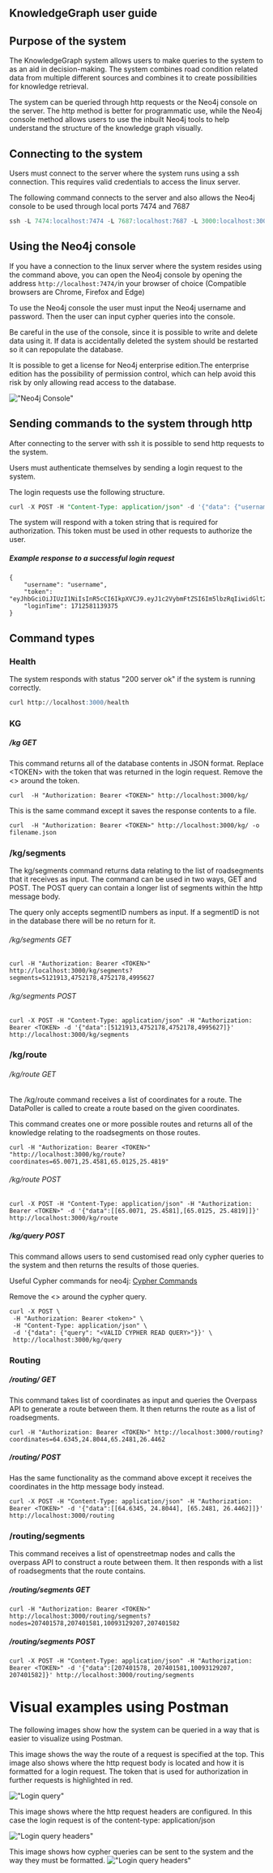 ## KnowledgeGraph user guide

## Purpose of the system

The KnowledgeGraph system allows users to make queries to the system to as an aid in decision-making. The system combines road condition related data from multiple different sources and combines it to create possibilities for knowledge retrieval.

The system can be queried through http requests or the Neo4j console on the server. The http method is better for programmatic use, while the Neo4j console method allows users to use the inbuilt Neo4j tools to help understand the structure of the knowledge graph visually.

## Connecting to the system

Users must connect to the server where the system runs using a ssh connection. This requires valid credentials to access the linux server.

The following command connects to the server and also allows the Neo4j console to be used through local ports 7474 and 7687

```sql
ssh -L 7474:localhost:7474 -L 7687:localhost:7687 -L 3000:localhost:3000 <username>@<serverIP>
```

## Using the Neo4j console

If you have a connection to the linux server where the system resides using the command above, you can open the Neo4j console by opening the address `http://localhost:7474/`in your browser of choice (Compatible browsers are Chrome, Firefox and Edge)

To use the Neo4j console the user must input the Neo4j username and password. Then the user can input cypher queries into the console.

Be careful in the use of the console, since it is possible to write and delete data using it. If data is accidentally deleted the system should be restarted so it can repopulate the database.

It is possible to get a license for Neo4j enterprise edition.The enterprise edition has the possibility of permission control, which can help avoid this risk by only allowing read access to the database.

!["Neo4j Console"](/docs/application_manual/manual_images/Neo4jConsole.jpg)

## Sending commands to the system through http

After connecting to the server with ssh it is possible to send http requests to the system.

Users must authenticate themselves by sending a login request to the system.

The login requests use the following structure.

```sql
curl -X POST -H "Content-Type: application/json" -d '{"data": {"username":"<USERNAME>", "password": "<PASSWORD>"}}' http://localhost:3000/login
```

The system will respond with a token string that is required for authorization. This token must be used in other requests to authorize the user.

##### Example response to a successful login request

```
{
    "username": "username",
    "token": "eyJhbGciOiJIUzI1NiIsInR5cCI6IkpXVCJ9.eyJ1c2VybmFtZSI6Im5lbzRqIiwidGltZXN0YW1wIjoxNzEyNTgxMTM5Mzc1LCJpYXQiOjE3MTI1ODExMzl9.YXJlRlCiaDfeJfTS1Hts3_uy1MJnJ_UMVqko4tkW55Y",
    "loginTime": 1712581139375
}
```

## Command types

### Health

The system responds with status "200 server ok" if the system is running correctly.

```sql
curl http://localhost:3000/health
```

### KG

##### /kg GET

This command returns all of the database contents in JSON format. Replace <TOKEN\> with the token that was returned in the login request. Remove the <> around the token.

```
curl  -H "Authorization: Bearer <TOKEN>" http://localhost:3000/kg/
```

This is the same command except it saves the response contents to a file.

```
curl  -H "Authorization: Bearer <TOKEN>" http://localhost:3000/kg/ -o filename.json
```

### /kg/segments

The kg/segments command returns data relating to the list of roadsegments that it receives as input. The command can be used in two ways, GET and POST. The POST query can contain a longer list of segments within the http message body.

The query only accepts segmentID numbers as input. If a segmentID is not in the database there will be no return for it.

###### /kg/segments GET

```
curl -H "Authorization: Bearer <TOKEN>" http://localhost:3000/kg/segments?segments=5121913,4752178,4752178,4995627
```

###### /kg/segments POST

```
curl -X POST -H "Content-Type: application/json" -H "Authorization: Bearer <TOKEN> -d '{"data":[5121913,4752178,4752178,4995627]}' http://localhost:3000/kg/segments
```

### /kg/route

###### /kg/route GET

The /kg/route command receives a list of coordinates for a route. The DataPoller is called to create a route based on the given coordinates.

This command creates one or more possible routes and returns all of the knowledge relating to the roadsegments on those routes.

```
curl -H "Authorization: Bearer <TOKEN>" "http://localhost:3000/kg/route?coordinates=65.0071,25.4581,65.0125,25.4819"
```

###### /kg/route POST

```
curl -X POST -H "Content-Type: application/json" -H "Authorization: Bearer <TOKEN>" -d '{"data":[[65.0071, 25.4581],[65.0125, 25.4819]]}' http://localhost:3000/kg/route
```

##### /kg/query POST

This command allows users to send customised read only cypher queries to the system and then returns the results of those queries.

Useful Cypher commands for neo4j: [Cypher Commands](/docs/application_manual/CypherCheatSheet.md)

Remove the <> around the cypher query.

```
curl -X POST \
 -H "Authorization: Bearer <token>" \
 -H "Content-Type: application/json" \
 -d '{"data": {"query": "<VALID CYPHER READ QUERY>"}}' \
 http://localhost:3000/kg/query
```

### Routing

##### /routing/ GET

This command takes list of coordinates as input and queries the Overpass API to generate a route between them. It then returns the route as a list of roadsegments.

```
curl -H "Authorization: Bearer <TOKEN>" http://localhost:3000/routing?coordinates=64.6345,24.8044,65.2481,26.4462
```

##### /routing/ POST

Has the same functionality as the command above except it receives the coordinates in the http message body instead.

```
curl -X POST -H "Content-Type: application/json" -H "Authorization: Bearer <TOKEN>" -d '{"data":[[64.6345, 24.8044], [65.2481, 26.4462]]}' http://localhost:3000/routing
```

### /routing/segments

This command receives a list of openstreetmap nodes and calls the overpass API to construct a route between them. It then responds with a list of roadsegments that the route contains.

##### /routing/segments GET

```
curl -H "Authorization: Bearer <TOKEN>" http://localhost:3000/routing/segments?nodes=207401578,207401581,10093129207,207401582
```

##### /routing/segments POST

```
curl -X POST -H "Content-Type: application/json" -H "Authorization: Bearer <TOKEN>" -d '{"data":[207401578, 207401581,10093129207, 207401582]}' http://localhost:3000/routing/segments
```

# Visual examples using Postman

The following images show how the system can be queried in a way that is easier to visualize using Postman.

This image shows the way the route of a request is specified at the top. This image also shows where the http request body is located and how it is formatted for a login request. The token that is used for authorization in further requests is highlighted in red.

!["Login query"](/docs/application_manual/manual_images/LoginQueryPostman.jpg)

This image shows where the http request headers are configured. In this case the login request is of the content-type: application/json

!["Login query headers"](/docs/application_manual/manual_images/LoginQueryHeadersPostman.jpg)

This image shows how cypher queries can be sent to the system and the way they must be formatted.
!["Login query headers"](/docs/application_manual/manual_images/KgQueryExamplePostman.jpg)
